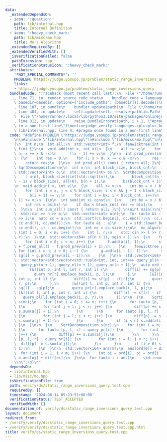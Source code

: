 ```yaml
---
data:
  _extendedDependsOn:
  - icon: ':question:'
    path: lib/internal.hpp
    title: Internal Definition
  - icon: ':heavy_check_mark:'
    path: lib/misc/mo.hpp
    title: Mo's Algorithm
  _extendedRequiredBy: []
  _extendedVerifiedWith: []
  _isVerificationFailed: false
  _pathExtension: cpp
  _verificationStatusIcon: ':heavy_check_mark:'
  attributes:
    '*NOT_SPECIAL_COMMENTS*': ''
    PROBLEM: https://judge.yosupo.jp/problem/static_range_inversions_query
    links:
    - https://judge.yosupo.jp/problem/static_range_inversions_query
  bundledCode: "Traceback (most recent call last):\n  File \"/home/runner/.local/lib/python3.10/site-packages/onlinejudge_verify/documentation/build.py\"\
    , line 71, in _render_source_code_stat\n    bundled_code = language.bundle(stat.path,\
    \ basedir=basedir, options={'include_paths': [basedir]}).decode()\n  File \"/home/runner/.local/lib/python3.10/site-packages/onlinejudge_verify/languages/cplusplus.py\"\
    , line 187, in bundle\n    bundler.update(path)\n  File \"/home/runner/.local/lib/python3.10/site-packages/onlinejudge_verify/languages/cplusplus_bundle.py\"\
    , line 401, in update\n    self.update(self._resolve(pathlib.Path(included), included_from=path))\n\
    \  File \"/home/runner/.local/lib/python3.10/site-packages/onlinejudge_verify/languages/cplusplus_bundle.py\"\
    , line 312, in update\n    raise BundleErrorAt(path, i + 1, \"#pragma once found\
    \ in a non-first line\")\nonlinejudge_verify.languages.cplusplus_bundle.BundleErrorAt:\
    \ lib/internal.hpp: line 4: #pragma once found in a non-first line\n"
  code: "#define PROBLEM \"https://judge.yosupo.jp/problem/static_range_inversions_query\"\
    \n\n#include \"lib/internal.hpp\"\n#include \"lib/misc/mo.hpp\"\n\nstruct fenwicktree\n\
    {\n  int n;\n  int all;\n  std::vector<int> f;\n  fenwicktree(int n) : n(n), all(0),\
    \ f(n) {}\n\n  void add(int x, int v)\n  {\n    all += v;\n    for (x++; x <=\
    \ n; x += x & -x)\n      f[x - 1] += v;\n  }\n\n  int prod_prev(int x) const\n\
    \  {\n    int res = 0;\n    for (; x > 0; x -= x & -x)\n      res += f[x - 1];\n\
    \    return res;\n  }\n\n  int prod_all() const { return all; }\n};\n\nstruct\
    \ SqrtDecomposition\n{\n  int n;\n  int block_size, block_cnt;\n  int all;\n \
    \ std::vector<int> b;\n  std::vector<int> bs;\n  SqrtDecomposition(int n)\n  \
    \    : n(n), block_size((int)std::sqrt(n)),\n        block_cnt((n + block_size\
    \ - 1) / block_size), all(0), b(n + 1),\n        bs(block_cnt + 1)\n  {\n  }\n\
    \n  void add(int x, int v)\n  {\n    all += v;\n    int bx = x / block_size;\n\
    \    for (int i = x, j = x % block_size; i < n && j + 1 < block_size; i++, j++)\n\
    \      b[i + 1] += v;\n    for (int i = bx; i < block_cnt; i++)\n      bs[i +\
    \ 1] += v;\n  }\n\n  int sum(int x) const\n  {\n    int bx = x / block_size;\n\
    \    int res = bs[bx];\n    if (bx < block_cnt) res += b[x];\n    return res;\n\
    \  }\n\n  int sum_all() const { return all; }\n};\n\nint main()\n{\n  int n, m;\n\
    \  std::cin >> n >> m;\n  std::vector<int> a(n);\n  for (auto &i : a)\n    std::cin\
    \ >> i;\n  auto cc = a;\n  std::sort(cc.begin(), cc.end());\n  cc.erase(std::unique(cc.begin(),\
    \ cc.end()), cc.end());\n  for (auto &i : a)\n    i = std::lower_bound(cc.begin(),\
    \ cc.end(), i) - cc.begin();\n  int nc = cc.size();\n\n  mo_algorithm mo;\n  for\
    \ (int i = 0; i < m; i++) {\n    int l, r;\n    std::cin >> l >> r;\n    mo.add_query(l,\
    \ r);\n  }\n\n  std::vector<i64> sf(n + 1), sg(n + 1);\n  {\n    fenwicktree f(nc);\n\
    \    for (int i = 0; i < n; i++) {\n      f.add(a[i], 1);\n      sf[i + 1] = sf[i]\
    \ + f.prod_all() - f.prod_prev(a[i] + 1);\n    }\n    fenwicktree g(nc);\n   \
    \ for (int i = n; i > 0; i--) {\n      g.add(a[i - 1], 1);\n      sg[i - 1] =\
    \ sg[i] + g.prod_prev(a[i - 1]);\n    }\n  }\n\n  std::vector<i64> diff(m);\n\n\
    \  std::vector<std::vector<std::tuple<int, int, int>>> query_pl(n + 1),\n    \
    \  query_pr(n + 1), query_nl(n + 1), query_nr(n + 1);\n  auto ord = mo.only_move(\n\
    \      [&](int p, int l, int r, int i) {\n        diff[i] += sg[p] - sg[l];\n\
    \        query_nr[r].emplace_back(i, p, l);\n      },\n      [&](int l, int r,\
    \ int p, int i) {\n        diff[i] += sf[p] - sf[r];\n        query_nl[l].emplace_back(i,\
    \ r, p);\n      },\n      [&](int l, int p, int r, int i) {\n        diff[i] -=\
    \ sg[l] - sg[p];\n        query_pr[r].emplace_back(i, l, p);\n      },\n     \
    \ [&](int l, int p, int r, int i) {\n        diff[i] -= sf[r] - sf[p];\n     \
    \   query_pl[l].emplace_back(i, p, r);\n      });\n\n  {\n    SqrtDecomposition\
    \ s(nc);\n    for (int i = 0; i <= n; i++) {\n      for (auto [p, l, r] : query_pl[i])\
    \ {\n        for (int j = l; j < r; j++) {\n          diff[p] += s.sum_all() -\
    \ s.sum(a[j] + 1);\n        }\n      }\n      for (auto [p, l, r] : query_nl[i])\
    \ {\n        for (int j = l; j < r; j++) {\n          diff[p] -= s.sum_all() -\
    \ s.sum(a[j] + 1);\n        }\n      }\n      if (i < n) s.add(a[i], 1);\n   \
    \ }\n  }\n\n  {\n    SqrtDecomposition s(nc);\n    for (int i = n; i >= 0; i--)\
    \ {\n      for (auto [p, l, r] : query_pr[i]) {\n        for (int j = l; j < r;\
    \ j++) {\n          diff[p] += s.sum(a[j]);\n        }\n      }\n      for (auto\
    \ [p, l, r] : query_nr[i]) {\n        for (int j = l; j < r; j++) {\n        \
    \  diff[p] -= s.sum(a[j]);\n        }\n      }\n      if (i > 0) s.add(a[i - 1],\
    \ 1);\n    }\n  }\n\n  std::vector<i64> ans(m);\n  ans[ord[0]] = diff[ord[0]];\n\
    \  for (int i = 1; i < m; i++) {\n    int oi = ord[i], oj = ord[i - 1];\n    ans[oi]\
    \ = ans[oj] + diff[oi];\n  }\n\n  for (auto i : ans)\n    std::cout << i << \"\
    \\n\";\n}\n"
  dependsOn:
  - lib/internal.hpp
  - lib/misc/mo.hpp
  isVerificationFile: true
  path: verify/ds/static_range_inversions_query.test.cpp
  requiredBy: []
  timestamp: '2024-06-14 09:23:51+08:00'
  verificationStatus: TEST_ACCEPTED
  verifiedWith: []
documentation_of: verify/ds/static_range_inversions_query.test.cpp
layout: document
redirect_from:
- /verify/verify/ds/static_range_inversions_query.test.cpp
- /verify/verify/ds/static_range_inversions_query.test.cpp.html
title: verify/ds/static_range_inversions_query.test.cpp
---
```

